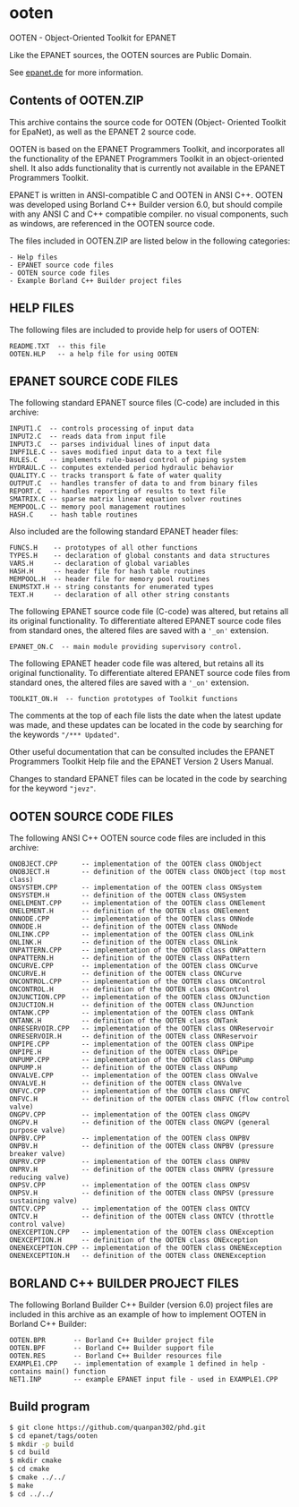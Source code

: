 # ooten

OOTEN - Object-Oriented Toolkit for EPANET

Like the EPANET sources, the OOTEN sources are Public Domain.

See [epanet.de](http://epanet.de/en/ooten/index.html) for more information.

## Contents of OOTEN.ZIP

This archive contains the source code for OOTEN (Object-
Oriented Toolkit for EpaNet), as well as the EPANET 2 
source code. 

OOTEN is based on the EPANET Programmers Toolkit, and 
incorporates all the functionality of the EPANET 
Programmers Toolkit in an object-oriented shell. It also
adds functionality that is currently not available in the
EPANET Programmers Toolkit. 

EPANET is written in ANSI-compatible C and OOTEN in ANSI
C++. OOTEN was developed using Borland C++ Builder version 
6.0, but should compile with any ANSI C and C++ compatible
compiler. no visual components, such as windows, are
referenced in the OOTEN source code.

The files included in OOTEN.ZIP are listed below in the
following categories:

	- Help files
	- EPANET source code files 
	- OOTEN source code files
	- Example Borland C++ Builder project files



## HELP FILES

The following files are included to provide help for users
of OOTEN:

	README.TXT  -- this file
	OOTEN.HLP   -- a help file for using OOTEN



## EPANET SOURCE CODE FILES

The following standard EPANET source files (C-code) are 
included in this archive:

	INPUT1.C  -- controls processing of input data
	INPUT2.C  -- reads data from input file
	INPUT3.C  -- parses individual lines of input data
	INPFILE.C -- saves modified input data to a text file
	RULES.C   -- implements rule-based control of piping system
	HYDRAUL.C -- computes extended period hydraulic behavior
	QUALITY.C -- tracks transport & fate of water quality
	OUTPUT.C  -- handles transfer of data to and from binary files
	REPORT.C  -- handles reporting of results to text file
	SMATRIX.C -- sparse matrix linear equation solver routines
	MEMPOOL.C -- memory pool management routines
	HASH.C    -- hash table routines

Also included are the following standard EPANET header files:

	FUNCS.H    -- prototypes of all other functions
	TYPES.H    -- declaration of global constants and data structures
	VARS.H     -- declaration of global variables
	HASH.H     -- header file for hash table routines
	MEMPOOL.H  -- header file for memory pool routines
	ENUMSTXT.H -- string constants for enumerated types
	TEXT.H     -- declaration of all other string constants

The following EPANET source code file (C-code) was altered, but
retains all its original functionality. To differentiate altered
EPANET source code files from standard ones, the altered files are
saved with a `'_on'` extension.

	EPANET_ON.C  -- main module providing supervisory control.

The following EPANET header code file was altered, but retains all 
its original functionality. To differentiate altered EPANET source 
code files from standard ones, the altered files are saved with a `'_on'` 
extension.

	TOOLKIT_ON.H  -- function prototypes of Toolkit functions 

The comments at the top of each file lists the date when the latest
update was made, and these updates can be located in the code by
searching for the keywords `"/*** Updated"`.

Other useful documentation that can be consulted includes the EPANET
Programmers Toolkit Help file and the EPANET Version 2 Users Manual.

Changes to standard EPANET files can be located in the code by searching
for the keyword `"jevz"`.


## OOTEN SOURCE CODE FILES

The following ANSI C++ OOTEN source code files are included in this 
archive:

	ONOBJECT.CPP      -- implementation of the OOTEN class ONObject
	ONOBJECT.H        -- definition of the OOTEN class ONObject (top most class)
	ONSYSTEM.CPP      -- implementation of the OOTEN class ONSystem
	ONSYSTEM.H        -- definition of the OOTEN class ONSystem
	ONELEMENT.CPP     -- implementation of the OOTEN class ONElement
	ONELEMENT.H       -- definition of the OOTEN class ONElement
	ONNODE.CPP        -- implementation of the OOTEN class ONNode
	ONNODE.H          -- definition of the OOTEN class ONNode
	ONLINK.CPP        -- implementation of the OOTEN class ONLink
	ONLINK.H          -- definition of the OOTEN class ONLink
	ONPATTERN.CPP     -- implementation of the OOTEN class ONPattern
	ONPATTERN.H       -- definition of the OOTEN class ONPattern
	ONCURVE.CPP       -- implementation of the OOTEN class ONCurve
	ONCURVE.H         -- definition of the OOTEN class ONCurve
	ONCONTROL.CPP     -- implementation of the OOTEN class ONControl
	ONCONTROL.H       -- definition of the OOTEN class ONControl
	ONJUNCTION.CPP    -- implementation of the OOTEN class ONJunction
	ONJUCTION.H       -- definition of the OOTEN class ONJunction
	ONTANK.CPP        -- implementation of the OOTEN class ONTank
	ONTANK.H          -- definition of the OOTEN class ONTank
	ONRESERVOIR.CPP   -- implementation of the OOTEN class ONReservoir
	ONRESERVOIR.H     -- definition of the OOTEN class ONReservoir
	ONPIPE.CPP        -- implementation of the OOTEN class ONPipe
	ONPIPE.H          -- definition of the OOTEN class ONPipe
	ONPUMP.CPP        -- implementation of the OOTEN class ONPump
	ONPUMP.H          -- definition of the OOTEN class ONPump
	ONVALVE.CPP       -- implementation of the OOTEN class ONValve
	ONVALVE.H         -- definition of the OOTEN class ONValve
	ONFVC.CPP         -- implementation of the OOTEN class ONFVC
	ONFVC.H           -- definition of the OOTEN class ONFVC (flow control valve)
	ONGPV.CPP         -- implementation of the OOTEN class ONGPV
	ONGPV.H           -- definition of the OOTEN class ONGPV (general purpose valve)
	ONPBV.CPP         -- implementation of the OOTEN class ONPBV 
	ONPBV.H           -- definition of the OOTEN class ONPBV (pressure breaker valve)
	ONPRV.CPP         -- implementation of the OOTEN class ONPRV
	ONPRV.H           -- definition of the OOTEN class ONPRV (pressure reducing valve)
	ONPSV.CPP         -- implementation of the OOTEN class ONPSV
	ONPSV.H           -- definition of the OOTEN class ONPSV (pressure sustaining valve)
	ONTCV.CPP         -- implementation of the OOTEN class ONTCV
	ONTCV.H           -- definition of the OOTEN class ONTCV (throttle control valve)
	ONEXCEPTION.CPP   -- implementation of the OOTEN class ONException
	ONEXCEPTION.H     -- definition of the OOTEN class ONException
	ONENEXCEPTION.CPP -- implementation of the OOTEN class ONENException
	ONENEXCEPTION.H   -- definition of the OOTEN class ONENException


## BORLAND C++ BUILDER PROJECT FILES

The following Borland Builder C++ Builder (version 6.0) project
files are included in this archive as an example of how to implement
OOTEN in Borland C++ Builder:

	OOTEN.BPR       -- Borland C++ Builder project file
	OOTEN.BPF       -- Borland C++ Builder support file
	OOTEN.RES       -- Borland C++ Builder resources file
	EXAMPLE1.CPP    -- implementation of example 1 defined in help - contains main() function
	NET1.INP        -- example EPANET input file - used in EXAMPLE1.CPP


## Build program

```bash
$ git clone https://github.com/quanpan302/phd.git
$ cd epanet/tags/ooten
$ mkdir -p build
$ cd build
$ mkdir cmake
$ cd cmake
$ cmake ../../
$ make
$ cd ../../
```